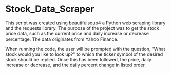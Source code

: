# Stock_Data_Scraper
This script was created using beautifulsoup4 a Python web scraping library and the requests library. The purpose of the project was to get the stock price data, such as the current price and daily increase or decrease percentage. The data originates from Yahoo Finance. 

When running the code, the user will be prompted with the question, "What stock would you like to look up?" to which the ticker symbol of the desired stock should be replied. Once this has been followed, the price, daily increase or decrease, and the daily percent change in listed order. 
